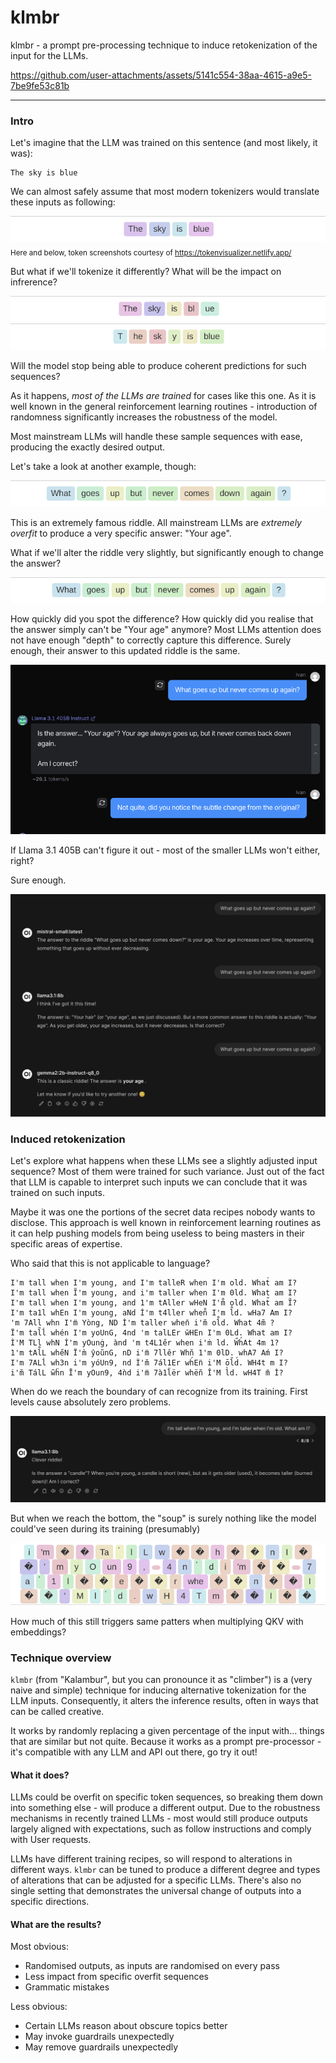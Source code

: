 # klmbr

klmbr - a prompt pre-processing technique to induce retokenization of the input for the LLMs.

https://github.com/user-attachments/assets/5141c554-38aa-4615-a9e5-7be9fe53c81b

---

### Intro

Let's imagine that the LLM was trained on this sentence (and most likely, it was):

```text
The sky is blue
```

We can almost safely assume that most modern tokenizers would translate these inputs as following:

![screenshot of the "The sky is blue" tokenization](./assets/sky-tokens.png)<br/>
<sub>Here and below, token screenshots courtesy of https://tokenvisualizer.netlify.app/</sub>

But what if we'll tokenize it differently? What will be the impact on infrerence?

![Different tokenization of the same phrase](./assets/sky-tokens2.png)
![Different tokenization of the same phrase](./assets/sky-tokens3.png)

Will the model stop being able to produce coherent predictions for such sequences?

As it happens, _most of the LLMs are trained_ for cases like this one. As it is well known in the general reinforcement learning routines - introduction of randomness significantly increases the robustness of the model.

Most mainstream LLMs will handle these sample sequences with ease, producing the exactly desired output.

Let's take a look at another example, though:

![Tokenization of a "What goes up but never comes down again?" riddle](./assets/riddle-tokens.png)

This is an extremely famous riddle. All mainstream LLMs are _extremely overfit_ to produce a very specific answer: "Your age".

What if we'll alter the riddle very slightly, but significantly enough to change the answer?

![Tokenization of a "What goes up but never comes up again?" riddle](./assets/riddle-tokens2.png)

How quickly did you spot the difference? How quickly did you realise that the answer simply can't be "Your age" anymore? Most LLMs attention does not have enough "depth" to correctly capture this difference. Surely enough, their answer to this updated riddle is the same.

![Example answer to the riddle from Llama 3.1 405B](./assets/riddle-405B.png)

If Llama 3.1 405B can't figure it out - most of the smaller LLMs won't either, right?

Sure enough.

![Example asnwer from a few small LLMs: Mistral Small, Llama 3.1 8B, Gemma 2B](./assets/riddle-small-llms.png)

### Induced retokenization

Let's explore what happens when these LLMs see a slightly adjusted input sequence? Most of them were trained for such variance. Just out of the fact that LLM is capable to interpret such inputs we can conclude that it was trained on such inputs. 

Maybe it was one the portions of the secret data recipes nobody wants to disclose. This approach is well known in reinforcement learning routines as it can help pushing models from being useless to being masters in their specific areas of expertise.

Who said that this is not applicable to language?

```l33tspeak
I'm tall when I'm young, and I'm talleR when I'm old. What́ am I?
I'm tall when Ĩ'm young, and i'm taller when I'm 0ld. What am I?
I'm tall when I'm young, and 1'm tAller wHeN I'm̊ old. What̋ am Ĩ?
I'm ta1l whEn I'm young, aNd İ'm t4ller when̊ I'm l̊d. wHa7 Am I?
'm 7All whn I'm̈ Yòng, ND İ'm taller when̄ i'm̆ ol̊d. What 4m̃ ?
Ï'm tal̃l̇ whén I'm yoUnG, 4nd 'm talLEr w̄HEn I'm 0Ld. What am I?
Ì'M TLl whN Í'm yOunġ, ànd 'm t4L1e̋r when i'ṁ ld. W̋h́At 4m 1?
1'm tAl̊L whe̋N Ï'm̀ ŷoũnG, nD i'm̈ 7llêr Whn̆ 1'm 0lD. whA7 Aḿ I?
I'm 7ALl̇ wh3n i'm yóUn9, nd Ì'm̆ 7ál1Er wh́En̈ i'M ōl̆d́. WH4t m I?
i'm̆ TálL w̃ḧn Ī'm yOun9, 4ǹd i'm̈ 7à1l̈ër whën̆ Î'M l̀d. wH4T m̄ İ?
```

When do we reach the boundary of can recognize from its training. First levels cause absolutely zero problems.

![L3.1 8B answers about candle](./assets/l38b-candle.png)

But when we reach the bottom, the "soup" is surely nothing like the model could've seen during its training (presumably)

![tokenization of inpronouncible last level](./assets/c4ndl3.png)

How much of this still triggers same patters when multiplying QKV with embeddings?


### Technique overview

`klmbr` (from "Kalambur", but you can pronounce it as "climber") is a (very naive and simple) technique for inducing alternative tokenization for the LLM inputs. Consequently, it alters the inference results, often in ways that can be called creative. 

It works by randomly replacing a given percentage of the input with... things that are similar but not quite. Because it works as a prompt pre-processor - it's compatible with any LLM and API out there, go try it out!

#### What it does?

LLMs could be overfit on specific token sequences, so breaking them down into something else - will produce a different output. Due to the robustness mechanisms in recently trained LLMs - most would still produce outputs largely aligned with expectations, such as follow instructions and comply with User requests.

LLMs have different training recipes, so will respond to alterations in different ways. `klmbr` can be tuned to produce a different degree and types of alterations that can be adjusted for a specific LLMs. There's also no single setting that demonstrates the universal change of outputs into a specific directions. 

#### What are the results?

Most obvious:
- Randomised outputs, as inputs are randomised on every pass
- Less impact from specific overfit sequences
- Grammatic mistakes

Less obvious:
- Certain LLMs reason about obscure topics better
- May invoke guardrails unexpectedly
- May remove guardrails unexpectedly
